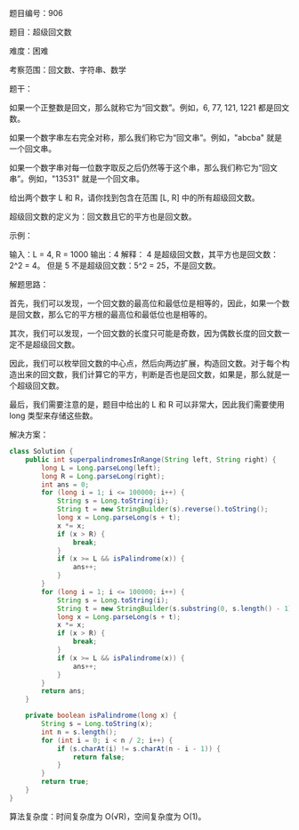 题目编号：906

题目：超级回文数

难度：困难

考察范围：回文数、字符串、数学

题干：

如果一个正整数是回文，那么就称它为“回文数”。例如，6, 77, 121, 1221 都是回文数。

如果一个数字串左右完全对称，那么我们称它为“回文串”。例如，"abcba" 就是一个回文串。

如果一个数字串对每一位数字取反之后仍然等于这个串，那么我们称它为“回文串”。例如，"13531" 就是一个回文串。

给出两个数字 L 和 R，请你找到包含在范围 [L, R] 中的所有超级回文数。

超级回文数的定义为：回文数且它的平方也是回文数。

示例：

输入：L = 4, R = 1000
输出：4
解释：
4 是超级回文数，其平方也是回文数：2^2 = 4。
但是 5 不是超级回文数：5^2 = 25，不是回文数。

解题思路：

首先，我们可以发现，一个回文数的最高位和最低位是相等的，因此，如果一个数是回文数，那么它的平方根的最高位和最低位也是相等的。

其次，我们可以发现，一个回文数的长度只可能是奇数，因为偶数长度的回文数一定不是超级回文数。

因此，我们可以枚举回文数的中心点，然后向两边扩展，构造回文数。对于每个构造出来的回文数，我们计算它的平方，判断是否也是回文数，如果是，那么就是一个超级回文数。

最后，我们需要注意的是，题目中给出的 L 和 R 可以非常大，因此我们需要使用 long 类型来存储这些数。

解决方案：

```java
class Solution {
    public int superpalindromesInRange(String left, String right) {
        long L = Long.parseLong(left);
        long R = Long.parseLong(right);
        int ans = 0;
        for (long i = 1; i <= 100000; i++) {
            String s = Long.toString(i);
            String t = new StringBuilder(s).reverse().toString();
            long x = Long.parseLong(s + t);
            x *= x;
            if (x > R) {
                break;
            }
            if (x >= L && isPalindrome(x)) {
                ans++;
            }
        }
        for (long i = 1; i <= 100000; i++) {
            String s = Long.toString(i);
            String t = new StringBuilder(s.substring(0, s.length() - 1)).reverse().toString();
            long x = Long.parseLong(s + t);
            x *= x;
            if (x > R) {
                break;
            }
            if (x >= L && isPalindrome(x)) {
                ans++;
            }
        }
        return ans;
    }

    private boolean isPalindrome(long x) {
        String s = Long.toString(x);
        int n = s.length();
        for (int i = 0; i < n / 2; i++) {
            if (s.charAt(i) != s.charAt(n - i - 1)) {
                return false;
            }
        }
        return true;
    }
}
```

算法复杂度：时间复杂度为 O(√R)，空间复杂度为 O(1)。